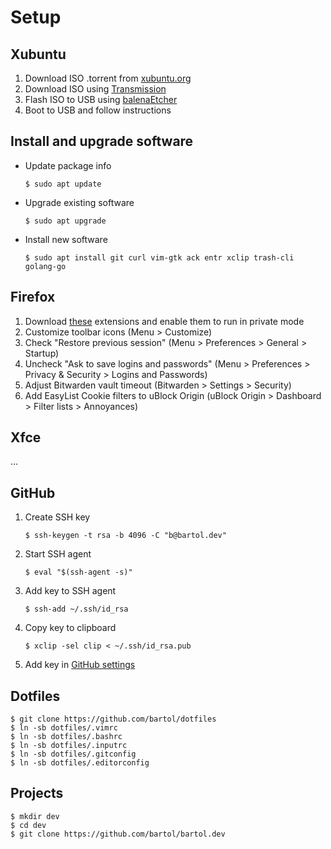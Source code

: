 # Setup

## Xubuntu

1. Download ISO .torrent from [xubuntu.org](https://xubuntu.org/download)
1. Download ISO using [Transmission](https://transmissionbt.com/)
1. Flash ISO to USB using [balenaEtcher](https://www.balena.io/etcher/)
1. Boot to USB and follow instructions

## Install and upgrade software

- Update package info

	  $ sudo apt update

- Upgrade existing software

	  $ sudo apt upgrade

- Install new software

	  $ sudo apt install git curl vim-gtk ack entr xclip trash-cli golang-go

## Firefox

1. Download [these](/memory/browser-extensions) extensions and enable them to
run in private mode
1. Customize toolbar icons (Menu > Customize)
1. Check "Restore previous session" (Menu > Preferences > General > Startup)
1. Uncheck "Ask to save logins and passwords" (Menu > Preferences > Privacy &
Security > Logins and Passwords)
1. Adjust Bitwarden vault timeout (Bitwarden > Settings > Security)
1. Add EasyList Cookie filters to uBlock Origin (uBlock Origin > Dashboard >
Filter lists > Annoyances)

## Xfce

...

## GitHub

1. Create SSH key

	   $ ssh-keygen -t rsa -b 4096 -C "b@bartol.dev"

1. Start SSH agent

	   $ eval "$(ssh-agent -s)"

1. Add key to SSH agent

	   $ ssh-add ~/.ssh/id_rsa

1. Copy key to clipboard

	   $ xclip -sel clip < ~/.ssh/id_rsa.pub

1. Add key in [GitHub settings](https://github.com/settings/keys)

## Dotfiles

	$ git clone https://github.com/bartol/dotfiles
	$ ln -sb dotfiles/.vimrc
	$ ln -sb dotfiles/.bashrc
	$ ln -sb dotfiles/.inputrc
	$ ln -sb dotfiles/.gitconfig
	$ ln -sb dotfiles/.editorconfig

## Projects

	$ mkdir dev
	$ cd dev
	$ git clone https://github.com/bartol/bartol.dev
